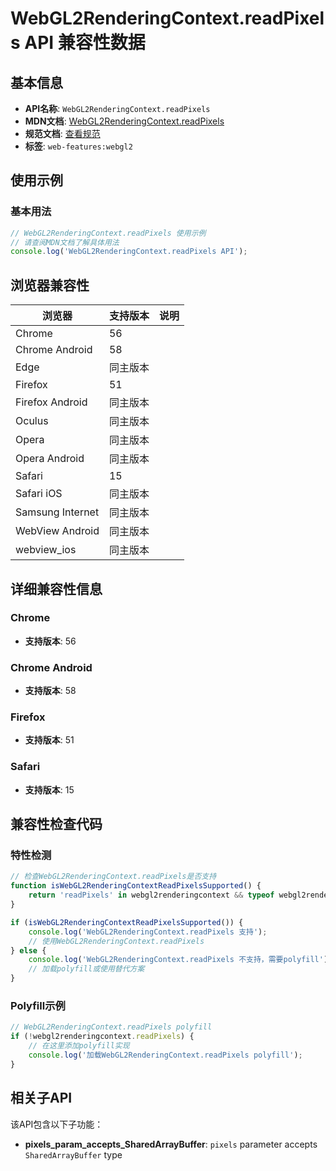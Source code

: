 # WebGL2RenderingContext.readPixels API 兼容性数据

## 基本信息

- **API名称**: `WebGL2RenderingContext.readPixels`
- **MDN文档**: [WebGL2RenderingContext.readPixels](https://developer.mozilla.org/docs/Web/API/WebGLRenderingContext/readPixels)
- **规范文档**: [查看规范](https://registry.khronos.org/webgl/specs/latest/1.0/#5.14.12)
- **标签**: `web-features:webgl2`

## 使用示例

### 基本用法

```javascript
// WebGL2RenderingContext.readPixels 使用示例
// 请查阅MDN文档了解具体用法
console.log('WebGL2RenderingContext.readPixels API');
```

## 浏览器兼容性

| 浏览器 | 支持版本 | 说明 |
|--------|----------|------|
| Chrome | 56 |  |
| Chrome Android | 58 |  |
| Edge | 同主版本 |  |
| Firefox | 51 |  |
| Firefox Android | 同主版本 |  |
| Oculus | 同主版本 |  |
| Opera | 同主版本 |  |
| Opera Android | 同主版本 |  |
| Safari | 15 |  |
| Safari iOS | 同主版本 |  |
| Samsung Internet | 同主版本 |  |
| WebView Android | 同主版本 |  |
| webview_ios | 同主版本 |  |

## 详细兼容性信息

### Chrome

- **支持版本**: 56

### Chrome Android

- **支持版本**: 58

### Firefox

- **支持版本**: 51

### Safari

- **支持版本**: 15

## 兼容性检查代码

### 特性检测

```javascript
// 检查WebGL2RenderingContext.readPixels是否支持
function isWebGL2RenderingContextReadPixelsSupported() {
    return 'readPixels' in webgl2renderingcontext && typeof webgl2renderingcontext.readPixels === 'function';
}

if (isWebGL2RenderingContextReadPixelsSupported()) {
    console.log('WebGL2RenderingContext.readPixels 支持');
    // 使用WebGL2RenderingContext.readPixels
} else {
    console.log('WebGL2RenderingContext.readPixels 不支持，需要polyfill');
    // 加载polyfill或使用替代方案
}
```

### Polyfill示例

```javascript
// WebGL2RenderingContext.readPixels polyfill
if (!webgl2renderingcontext.readPixels) {
    // 在这里添加polyfill实现
    console.log('加载WebGL2RenderingContext.readPixels polyfill');
}
```

## 相关子API

该API包含以下子功能：

- **pixels_param_accepts_SharedArrayBuffer**: `pixels` parameter accepts `SharedArrayBuffer` type

